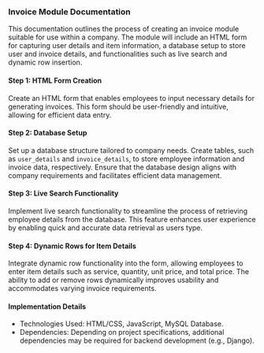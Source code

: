 ### Invoice Module Documentation

This documentation outlines the process of creating an invoice module suitable for use within a company. The module will include an HTML form for capturing user details and item information, a database setup to store user and invoice details, and functionalities such as live search and dynamic row insertion.

#### Step 1: HTML Form Creation

Create an HTML form that enables employees to input necessary details for generating invoices. This form should be user-friendly and intuitive, allowing for efficient data entry.

#### Step 2: Database Setup

Set up a database structure tailored to company needs. Create tables, such as `user_details` and `invoice_details`, to store employee information and invoice data, respectively. Ensure that the database design aligns with company requirements and facilitates efficient data management.

#### Step 3: Live Search Functionality

Implement live search functionality to streamline the process of retrieving employee details from the database. This feature enhances user experience by enabling quick and accurate data retrieval as users type.

#### Step 4: Dynamic Rows for Item Details

Integrate dynamic row functionality into the form, allowing employees to enter item details such as service, quantity, unit price, and total price. The ability to add or remove rows dynamically improves usability and accommodates varying invoice requirements.

#### Implementation Details

- Technologies Used: HTML/CSS, JavaScript, MySQL Database.
- Dependencies: Depending on project specifications, additional dependencies may be required for backend development (e.g., Django).

